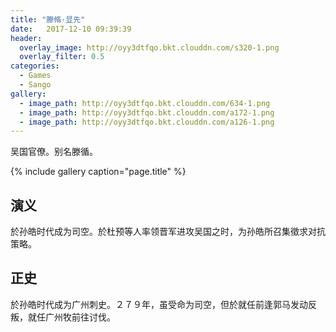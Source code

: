 ```yaml
---
title: "滕脩·显先"
date:   2017-12-10 09:39:39
header:
  overlay_image: http://oyy3dtfqo.bkt.clouddn.com/s320-1.png
  overlay_filter: 0.5
categories:
  - Games
  - Sango
gallery:
  - image_path: http://oyy3dtfqo.bkt.clouddn.com/634-1.png
  - image_path: http://oyy3dtfqo.bkt.clouddn.com/a172-1.png
  - image_path: http://oyy3dtfqo.bkt.clouddn.com/a126-1.png
---
```


吴国官僚。别名滕循。

{% include gallery caption="page.title" %}

## 演义

於孙皓时代成为司空。於杜预等人率领晋军进攻吴国之时，为孙皓所召集徵求对抗策略。

## 正史

於孙皓时代成为广州刺史。２７９年，虽受命为司空，但於就任前逢郭马发动反叛，就任广州牧前往讨伐。